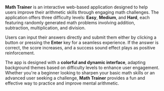 **Math Trainer** is an interactive web-based application designed to help users improve their arithmetic skills through engaging math challenges. The application offers three difficulty levels: **Easy**, **Medium**, and **Hard**, each featuring randomly generated math problems involving addition, subtraction, multiplication, and division.

Users can input their answers directly and submit them either by clicking a button or pressing the **Enter** key for a seamless experience. If the answer is correct, the score increases, and a success sound effect plays as positive reinforcement.

The app is designed with a **colorful and dynamic interface**, adapting background themes based on difficulty levels to enhance user engagement. Whether you're a beginner looking to sharpen your basic math skills or an advanced user seeking a challenge, **Math Trainer** provides a fun and effective way to practice and improve mental arithmetic.
